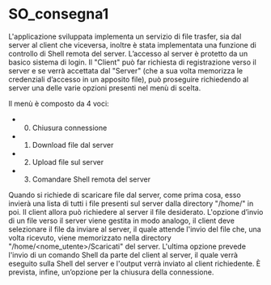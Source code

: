 # SO_consegna1

L'applicazione sviluppata implementa un servizio di file trasfer, sia dal server al client che viceversa, inoltre è stata implementata una funzione di controllo di Shell remota del server.
L’accesso al server è protetto da un basico sistema di login.
Il "Client" può far richiesta di registrazione verso il server e se verrà accettata dal "Server" (che a sua volta memorizza le credenziali d’accesso in un apposito file), può proseguire richiedendo al server una delle varie opzioni presenti nel menù di scelta.

Il menù è composto da 4 voci:
  - 0. Chiusura connessione 
  - 1. Download file dal server
  - 2. Upload file sul server
  - 3. Comandare Shell remota del server
  
Quando si richiede di scaricare file dal server, come prima cosa, esso invierà una lista di tutti i file presenti sul server dalla directory "/home/" in poi. Il client allora può richiedere al server il file desiderato.
L'opzione d’invio di un file verso il server viene gestita in modo analogo, il client deve selezionare il file da inviare al server, il quale attende l'invio del file che, una volta ricevuto, viene memorizzato nella directory "/home/<nome_utente>/Scaricati" del server.
L'ultima opzione prevede l'invio di un comando Shell da parte del client al server, il quale verrà eseguito sulla Shell del server e l'output verrà inviato al client richiedente.
È prevista, infine, un’opzione per la chiusura della connessione. 
